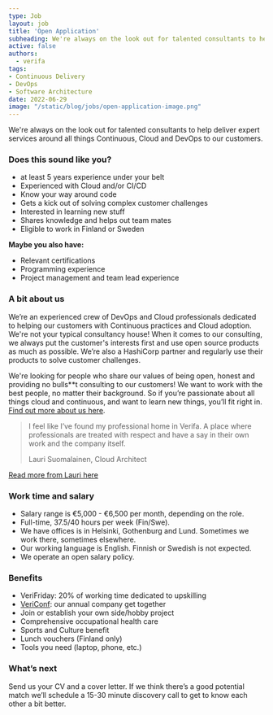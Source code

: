 ```yaml
---
type: Job
layout: job
title: 'Open Application'
subheading: We're always on the look out for talented consultants to help deliver expert services around all things Continuous, Cloud and DevOps to our customers.
active: false
authors:
  - verifa
tags:
- Continuous Delivery
- DevOps
- Software Architecture
date: 2022-06-29
image: "/static/blog/jobs/open-application-image.png"
---
```


We're always on the look out for talented consultants to help deliver expert services around all things Continuous, Cloud and DevOps to our customers.

### Does this sound like you?

- at least 5 years experience under your belt
- Experienced with Cloud and/or CI/CD
- Know your way around code
- Gets a kick out of solving complex customer challenges
- Interested in learning new stuff
- Shares knowledge and helps out team mates
- Eligible to work in Finland or Sweden

**Maybe you also have:**

- Relevant certifications
- Programming experience
- Project management and team lead experience

### A bit about us

We’re an experienced crew of DevOps and Cloud professionals dedicated to helping our customers with Continuous practices and Cloud adoption. We're not your typical consultancy house! When it comes to our consulting, we always put the customer's interests first and use open source products as much as possible. We’re also a HashiCorp partner and regularly use their products to solve customer challenges.

We're looking for people who share our values of being open, honest and providing no bulls**t consulting to our customers! We want to work with the best people, no matter their background. So if you’re passionate about all things cloud and continuous, and want to learn new things, you’ll fit right in. [Find out more about us here](https://verifa.io/company).

> I feel like I’ve found my professional home in Verifa. A place where professionals are treated with respect and have a say in their own work and the company itself.
>
> <footer>Lauri Suomalainen, Cloud Architect</footer>

[Read more from Lauri here](https://verifa.io/blog/one-year-at-verifa-a-retrospective)

### Work time and salary

- Salary range is €5,000 - €6,500 per month, depending on the role.
- Full-time, 37.5/40 hours per week (Fin/Swe).
- We have offices is in Helsinki, Gothenburg and Lund. Sometimes we work there, sometimes elsewhere.
- Our working language is English. Finnish or Swedish is not expected.
- We operate an open salary policy.

### Benefits

- VeriFriday: 20% of working time dedicated to upskilling
- [VeriConf](https://verifa.io/blog/vericonf-2021-re-connecting-learning-and-teamwork): our annual company get together
- Join or establish your own side/hobby project
- Comprehensive occupational health care
- Sports and Culture benefit
- Lunch vouchers (Finland only)
- Tools you need (laptop, phone, etc.)

### What’s next

Send us your CV and a cover letter. If we think there’s a good potential match we’ll schedule a 15-30 minute discovery call to get to know each other a bit better.
